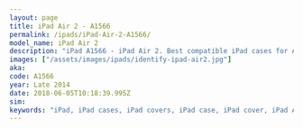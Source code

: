 ```yaml
---
layout: page
title: iPad Air 2 - A1566
permalink: /ipads/iPad-Air-2-A1566/
model_name: iPad Air 2
description: "iPad A1566 - iPad Air 2. Best compatible iPad cases for A1566"
images: ["/assets/images/ipads/identify-ipad-air2.jpg"]
aka: 
code: A1566
year: Late 2014
date: 2018-06-05T10:18:39.995Z
sim: 
keywords: "iPad, iPad cases, iPad covers, iPad case, iPad cover, iPad Air 2, iPad Air 2 case, A1566 case, A1566 cover, A1566"
---
```

